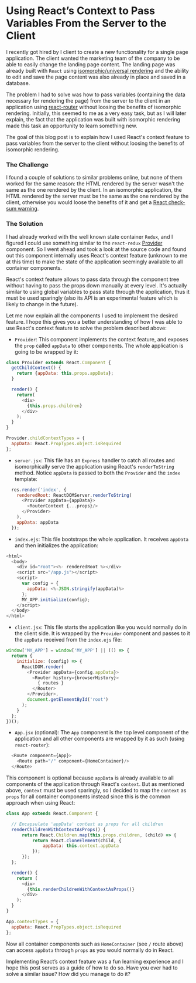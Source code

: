 # Using React’s Context to Pass Variables From the Server to the Client

I recently got hired by I client to create a new functionality for a single page application. The client wanted the marketing team of the company to be able to easily change the landing page content. The landing page was already built with ``React`` using [isomorphic/universal rendering](http://nerds.airbnb.com/isomorphic-javascript-future-web-apps/) and the ability to edit and save the page content was also already in place and saved in a database.

The problem I had to solve was how to pass variables (containing the data necessary for rendering the page) from the server to the client in an application using [react-router](https://github.com/ReactTraining/react-router) without loosing the benefits of isomorphic rendering. Initially, this seemed to me as a very easy task, but as I will later explain, the fact that the application was built with isomorphic rendering made this task an opportunity to learn something new.

The goal of this blog post is to explain how I used React's context feature to pass variables from the server to the client without loosing the benefits of isomorphic rendering.

### The Challenge
I found a couple of solutions to similar problems online, but none of them worked for the same reason: the HTML rendered by the server wasn't the same as the one rendered by the client. In an isomorphic application, the HTML rendered by the server must be the same as the one rendered by the client, otherwise you would loose the benefits of it and get a [React check-sum warning](http://stackoverflow.com/a/34315767/6373590).

### The Solution
I had already worked with the well known state container ``Redux``, and I figured I could use something similar to the ``react-redux`` [Provider](https://github.com/reactjs/react-redux/blob/master/src/components/Provider.js) component. So I went ahead and took a look at the source code and found out this component internally uses React's context feature (unknown to me at this time) to make the state of the application seemingly available to all container components.

React's context feature allows to pass data through the component tree without having to pass the props down manually at every level. It's actually  similar to using global variables to pass state through the application, thus it must be used sparingly (also its API is an experimental feature which is likely to change in the future).

Let me now explain all the components I used to implement the desired feature. I hope this gives you a better understanding of how I was able to use React's context feature to solve the problem described above:

- ``Provider``: This component implements the context feature, and exposes the ``prop`` called ``appData`` to other components. The whole application is going to be wrapped by it:

``` javascript
class Provider extends React.Component {
  getChildContext() {
    return {appData: this.props.appData};
  }

  render() {
    return(
      <div>
        {this.props.children}
      </div>
    );
  }
}

Provider.childContextTypes = {
  appData: React.PropTypes.object.isRequired
};
```

- ``server.jsx``: This file has an ``Express`` handler to catch all routes and isomorphically serve the application using React's ``renderToString`` method. Notice ``appData`` is passed to both the ``Provider`` and the ``index`` template:

``` javascript
  res.render('index', {
    renderedRoot: ReactDOMServer.renderToString(
      <Provider appData={appData}>
        <RouterContext {...props}/>
      </Provider>
    ),
    appData: appData
  });
```

- ``index.ejs``: This file bootstraps the whole application. It receives ``appData`` and then initializes the application:

``` javascript
<html>
  <body>
    <div id="root"><%- renderedRoot %></div>
    <script src="/app.js"></script>
    <script>
      var config = {
        appData: <%-JSON.stringify(appData)%>
      };
      MY_APP.initialize(config);
    </script>
  </body>
</html>

```

- ``client.jsx``: This file starts the application like you would normally do in the client side. It is wrapped by the ``Provider`` component and passes to it the ``appData`` received from the ``index.ejs`` file:

``` javascript
window['MY_APP'] = window['MY_APP'] || (() => {
  return {
    initialize: (config) => {
      ReactDOM.render(
        <Provider appData={config.appData}>
          <Router history={browserHistory}>
            { routes }
          </Router>
        </Provider>,
        document.getElementById('root')
      );
    }
  };
})();
```

- ``App.jsx`` (optional): The ``App`` component is the top level component of the application and all other components are wrapped by it as such (using ``react-router``):

``` javascript
  <Route component={App}>
    <Route path="/" component={HomeContainer}/>
  </Route>
```

This component is optional because ``appData`` is already available to all components of the application through React's ``context``. But as mentioned above, ``context`` must be used sparingly, so I decided to map the ``context`` as ``props`` for all container components instead since this is the common approach when using React:

``` javascript
class App extends React.Component {

  // Encapsulate 'appData' context as props for all children
  renderChildrenWithContextAsProps() {
      return React.Children.map(this.props.children, (child) => {
          return React.cloneElement(child, {
              appData: this.context.appData
          });
      });
  };

  render() {
    return (
      <div>
        {this.renderChildrenWithContextAsProps()}
      </div>
    );
  }
}

App.contextTypes = {
  appData: React.PropTypes.object.isRequired
};
```

Now all container components such as ``HomeContainer`` (see ``/`` route above) can access ``appData`` through ``props`` as you would normally do in React.

Implementing React’s context feature was a fun learning experience and I hope this post serves as a guide of how to do so. Have you ever had to solve a similar issue? How did you manage to do it?
